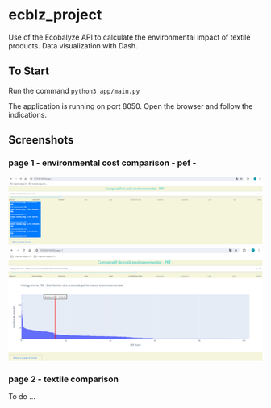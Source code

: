 # ecblz_project
Use of the Ecobalyze API to calculate the environmental impact of textile products.
Data visualization with Dash. 

## To Start
Run the command ``python3 app/main.py``

The application is running on port 8050. 
Open the browser and follow the indications.

## Screenshots

### page 1 - environmental cost comparison - pef -

<img src="screenshots/ecbl-dash004.png" alt="Top 5 by product" width="800"/>

<img src="screenshots/ecbl-dash005.png" alt="distribution of environmental performance scores" width="800"/>


### page 2 - textile comparison

To do ...

